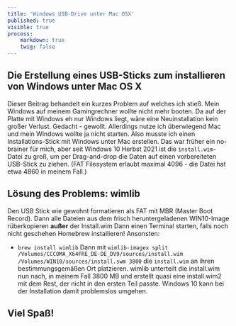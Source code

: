 ```yaml
---
title: 'Windows USB-Drive unter Mac OSX'
published: true
visible: true
process:
    markdown: true
    twig: false
---
```

## Die Erstellung eines USB-Sticks zum installieren von Windows unter Mac OS X
Dieser Beitrag behandelt ein kurzes Problem auf welches ich stieß. Mein Windows auf meinem Gamingrechner wollte nicht mehr booten. Da auf der Platte mit Windows eh nur Windows liegt, wäre eine Neuinstallation kein großer Verlust. Gedacht - gewollt.
Allerdings nutze ich überwiegend Mac und mein Windows wollte ja nicht starten. Also musste ich einen Installations-Stick mit Windows unter Mac erstellen. Das war früher ein no-brainer für mich, aber seit Windows 10 Herbst 2021 ist die `ìnstall.wim`-Datei zu groß, um per Drag-and-drop die Daten auf einen vorbereiteten USB-Stick zu ziehen. (FAT Filesystem erlaubt maximal 4096 - die Datei hat etwa 4860 in meinem Fall.)

## Lösung des Problems: wimlib
Den USB Stick wie gewohnt formatieren als FAT mit MBR (Master Boot Record).
Dann alle Dateien aus dem frisch heruntergeladenen WIN10-Image rüberkopieren **außer** der Install.wim
Dann einen Terminal starten, falls noch nicht geschehen Homebrew installieren! 
Ansonsten:
- ` brew install wimlib `
Dann mit `wimlib-imagex split /Volumes/CCCOMA_X64FRE_DE-DE_DV9/sources/install.wim /Volumes/WIN10/sources/install.swm 3800` die `install.wim` an ihren bestimmungsgemäßen Ort platzieren. wimlib unterteilt die install.wim nun nach, in meinem Fall 3800 MB und erstellt quasi eine install.wim2 mit dem Rest, der nicht in den ersten Teil passte. 
Windows 10 kann bei der Installation damit problemslos umgehen. 

## Viel Spaß!